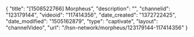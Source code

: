 {
    "title": "[1508522766] Morpheus",
    "description": "",
    "channelid": "123179144",
    "videoid": "117414356",
    "date_created": "1372722425",
    "date_modified": "1505162879",
    "type": "captivate",
    "layout": "channelVideo",
    "url": "\/hsn-network\/morpheus\/123179144-117414356"
}